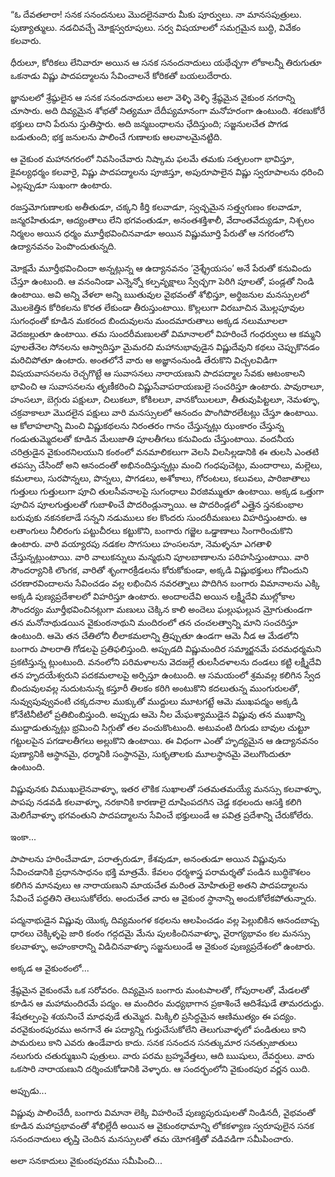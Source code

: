 ﻿“ఓ దేవతలారా! సనక సనందనులు మొదలైనవారు మీకు పూర్వులు. నా మానసపుత్రులు. పుణ్యాత్ములు. నడచివచ్చే మోక్షస్వరూపులు. సర్వ విషయాలలో సమగ్రమైన బుద్ధి, వివేకం కలవారు. 

ధీరులూ, కోరికలు లేనివారూ అయిన ఆ సనక సనందనాదులు యథేచ్ఛగా లోకాలన్నీ తిరుగుతూ ఒకనాడు విష్ణు పాదపద్మాలను సేవించాలనే కోరికతో బయలుదేరారు. 

జ్ఞానులలో శ్రేష్ఠులైన ఆ సనక సనందనాదులు అలా వెళ్ళి వెళ్ళి శ్రేష్ఠమైన వైకుంఠ నగరాన్ని చూసారు. అది దివ్యమైన శోభతో నిత్యమూ దేదీప్యమానంగా మనోహరంగా ఉంటుంది. శరణుకోరే భక్తులు దాని పేరును స్తుతిస్తారు. అది జన్మబంధాలను ఛేదిస్తుంది; సజ్జనులచేత పొగడ బడుతుంది; భక్త జనులను పాలించే గుణాలకు ఆలవాలమైనట్టిది. 

ఆ వైకుంఠ మహానగరంలో నివసించేవారు నిష్కామ ఫలమే తమకు సత్ఫలంగా భావిస్తూ, కైవల్యధర్మం కలవారై, విష్ణు పాదపద్మాలను పూజిస్తూ, అపురూపాలైన విష్ణు స్వరూపాలను ధరించి ఎల్లప్పుడూ సుఖంగా ఉంటారు. 

రజస్తమోగుణాలకు అతీతుడూ, చక్కని కీర్తి కలవాడూ, స్వచ్ఛమైన సత్త్వగుణం కలవాడూ, జన్మరహితుడూ, ఆద్యంతాలు లేని భగవంతుడూ, అనంతశక్తిశాలీ, వేదాంతవేద్యుడూ, నిశ్చలం నిర్మలం అయిన ధర్మం మూర్తీభవించినవాడూ అయిన విష్ణుమూర్తి పేరుతో ఆ నగరంలోని ఉద్యానవనం పెంపొందుతున్నది. 

మోక్షమే మూర్తీభవించిందా అన్నట్లున్న ఆ ఉద్యానవనం ‘నైశ్శ్రేయసం’ అనే పేరుతో కనువిందు చేస్తూ ఉంటుంది. ఆ వనంనిండా ఎన్నెన్నో కల్పవృక్షాలు స్వేచ్ఛగా పెరిగి పూలతో, పండ్లతో నిండి ఉంటాయి. అవి అన్ని వేళలా అన్ని ఋతువుల వైభవంతో శోభిస్తూ, అర్థిజనుల మనస్సులలో మొలకెత్తిన కోరికలను కొరత లేకుండా తీరుస్తుంటాయి.
కొల్లలుగా విరబూచిన మొల్లపూవుల సుగంధంతో కూడిన మకరంద బిందువులను మందమారుతాలు అక్కడ నలుమూలలా వెదజల్లుతూ ఉంటాయి. తమ సుందరీమణులతో విమానాలలో విహరించే గంధర్వులు ఆ కమ్మని పూలతేనెల సోనలను ఆస్వాదిస్తూ మైమరచి మహానుభావుడైన విష్ణుదేవుని కథలు చెప్పుకొనడం మరిచిపోతూ ఉంటారు. అంతలోనే వారు ఆ అజ్ఞానంనుండి తేరుకొని విచ్చలవిడిగా విషయవాసనలను రెచ్చగొట్టే ఆ సువాసనలు నారాయణుని పాదపద్మాల సేవకు ఆటంకాలని భావించి ఆ సువాసనలను తృణీకరించి విష్ణుసేవాపరాయణులై సంచరిస్తూ ఉంటారు. పావురాలూ, హంసలూ, బెగ్గురు పక్షులూ, చిలుకలూ, కోకిలలూ, వానకోయిలలూ, తీతువుపిట్టలూ, నెమళ్ళూ, చక్రవాకాలూ మొదలైన పక్షులు వారి మనస్సులలో ఆనందం పొంగిపొరలేటట్లు చేస్తూ ఉంటాయి. ఆ కోలాహలాన్ని మించి విష్ణుకథలను నిరంతరం గానం చేస్తున్నట్లు ఝంకారం చేస్తున్న గండుతుమ్మెదలతో కూడిన మేలుజాతి పూలతీగలు కనువిందు చేస్తుంటాయి. 
వందనీయ చరిత్రుడైన వైకుంఠనిలయుని కంఠంలో వనమాలికలుగా వెలసి విలసిల్లడానికి ఈ తులసి ఎంతటి తపస్సు చేసిందో అని ఆనందంతో అభినందిస్తున్నట్లు మంచి గంధపుచెట్లు, మందారాలు, మల్లెలు, కమలాలు, సురపొన్నలు, పొన్నలు, పొగడలు, అశోకాలు, గోరంటలు, కలువలు, పారిజాతాలు గుత్తులు గుత్తులుగా పూచి తులసీవనాలపై సుగంధాలు విరజిమ్ముతూ ఉంటాయి. 
అక్కడ ఒత్తుగా పూచిన పూలగుత్తులతో గుబాళించే పొదరిండ్లున్నాయి. ఆ పొదరిండ్లలో ఎత్తైన స్తనకుంభాల బరువుకు నకనకలాడే సన్నని నడుములు కల కొందరు సుందరీమణులు విహరిస్తుంటారు. ఆ లతాంగులు నీలిరంగు పట్టుచీరలు కట్టుకొని, బంగారు గజ్జెల ఒడ్డాణాలు సింగారించుకొని ఉంటారు. వారి వయ్యారపు నడకల సొగసులు హంసలనూ, నెమళ్ళనూ ఎగతాళి చేస్తున్నట్లుంటాయి. వారి వాలుకన్నులు మన్మథుని పూలబాణాలను పరిహసిస్తుంటాయి. వారి సౌందర్యానికి లొంగక, వారితో శృంగారక్రీడలను కోరుకోకుండా, అక్కడి విష్ణుభక్తులు గోవిందుని చరణారవిందాలను సేవించడం వల్ల లభించిన నవరత్నాలు పొదిగిన బంగారు విమానాలను ఎక్కి అక్కడి పుణ్యప్రదేశాలలో విహరిస్తూ ఉంటారు. 
అందాలదేవి అయిన లక్ష్మీదేవి ముల్లోకాల సౌందర్యం మూర్తీభవించినట్లుగా మణులు చెక్కిన కాలి అందెలు ఘల్లుఘల్లున మ్రోగుతుండగా తన మనోనాథుడయిన వైకుంఠనాథుని మందిరంలో తన చంచలత్వాన్ని మాని సంచరిస్తూ ఉంటుంది. ఆమె తన చేతిలోని లీలాకమలాన్ని త్రిప్పుతూ ఉండగా ఆమె నీడ ఆ మేడలోని బంగారు పాలరాతి గోడలపై ప్రతిఫలిస్తుంది. అప్పుడది విష్ణుమందిర సమ్మార్జనమే పరమధర్మమని ప్రకటిస్తున్న ట్లుంటుంది. వనంలోని పరిమళాలను వెదజల్లే తులసీదళాలను దండలు కట్టి లక్ష్మీదేవి తన హృదయేశ్వరుని పదకమలాలపై అర్పిస్తూ ఉంటుంది. ఆ సమయంలో శ్రమవల్ల కలిగిన స్వేద బిందువులవల్ల నుదుటనున్న కస్తూరీ తిలకం కరిగి అంటుకొని కదలుతున్న ముంగురులతో, నువ్వుపువ్వువంటి చక్కదనాల ముక్కుతో ముద్దులు మూటగట్టే ఆమె ముఖపద్మం అక్కడి కోనేటినీటిలో ప్రతిబింబిస్తుంది. అప్పుడు ఆమె నీల మేఘశ్యాముడైన విష్ణువు తన ముఖాన్ని ముద్దాడుతున్నట్లు భ్రమించి సిగ్గుతో తల వంచుకొంటుంది. అటువంటి దిగుడు బావుల చుట్టూ గట్టులపైన పగడాలతీగలు అల్లుకొని ఉంటాయి. ఈ విధంగా ఎంతో హృద్యమైన ఆ ఉద్యానవనం పుణ్యానికి ఆస్థానమై, ధర్మానికి సంస్థానమై, సుకృతాలకు మూలస్థానమై వెలుగొందుతూ ఉంటుంది. 

విష్ణువునకు విముఖులైనవాళ్ళూ, ఇతర లౌకిక సుఖాలతో సతమతమయ్యే మనస్సు కలవాళ్ళూ, పాపపు నడవడి కలవాళ్ళూ, నరకానికి కారణాలై దూషింపదగిన చెడ్డ కథలందు ఆసక్తి కలిగి మెలిగేవాళ్ళూ భగవంతుని పాదపద్మాలను సేవించే భక్తులుండే ఆ పవిత్ర ప్రదేశాన్ని చేరుకోలేరు. 

ఇంకా... 

పాపాలను హరించేవాడూ, పరాత్పరుడూ, కేశవుడూ, అనంతుడూ అయిన విష్ణువును సేవించడానికి ప్రధానసాధనం భక్తి మాత్రమే. కేవలం ధర్మశాస్త్ర పరామర్శతో పండిన బుద్ధికౌశలం కలిగిన మానవులు ఆ నారాయణుని మాయచేత మరింత మోహితులై అతని పాదపద్మాలను సేవించే పద్ధతిని తెలుసుకోలేరు. అందుచేత వారు ఆ వైకుంఠ స్థానాన్ని అందుకోలేకపోతున్నారు. 

పద్మనాభుడైన విష్ణువు యొక్క దివ్యమంగళ కథలను ఆలపించడం వల్ల పెల్లుబికిన ఆనందబాష్ప ధారలు చెక్కిళ్ళపై జారి కంఠం గద్గదమై మేను పులకించినవాళ్ళూ, వైరాగ్యభావం కల మనస్సు కలవాళ్ళూ, అహంకారాన్ని విడిచినవాళ్ళూ సజ్జనులుండే ఆ వైకుంఠ పుణ్యప్రదేశంలో ఉంటారు. 

అక్కడ ఆ వైకుంఠంలో... 

శ్రేష్ఠమైన వైకుంఠమే ఒక సరోవరం. దివ్యమైన బంగారు మంటపాలతో, గోపురాలతో, మేడలతో కూడిన ఆ మహామందిరమే పద్మం. ఆ మందిరం మధ్యభాగాన ప్రకాశించే ఆదిశేషుడే తామరదుద్దు. శేషతల్పంపై శయనించే మాధవుడే తుమ్మెద.
మిక్కిలి ప్రసిద్ధమైన ఆణిముత్యం ఈ పద్యం. వరవైకుంఠపురము అనగానే ఈ పద్యాన్ని గుర్తుచేసుకోలేని తెలుగువాళ్ళలో పండితులు కాని పామరులు కాని ఎవరు ఉండేవారు కాదు. సనక సనందన సనత్కుమార సనత్సుజాతులు నలుగురు చతుర్ముఖుని పుత్రులు. వారు పరమ బ్రహ్మవేత్తలు, ఆది ఋషులు, దేవర్షులు. వారు ఒకసారి నారాయణుని దర్శించుకోడానికి వెళ్ళారు. ఆ సందర్భంలోని వైకుంఠపుర వర్ణన యిది. 

అప్పుడు... 

విష్ణువు పాలించేదీ, బంగారు విమానా లెక్కి విహరించే పుణ్యపురుషులతో నిండినదీ, వైభవంతో కూడిన మహాప్రభావంతో శోభిల్లేదీ అయిన ఆ వైకుంఠధామాన్ని లోకకళ్యాణ స్వరూపులైన సనక సనందనాదులు తృప్తి చెందిన మనస్సులతో తమ యోగశక్తితో వడివడిగా సమీపించారు. 

అలా సనకాదులు వైకుంఠపురము సమీపించి... 

